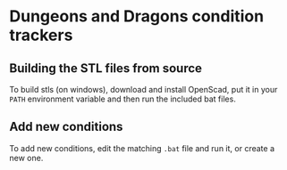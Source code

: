 # Dungeons and Dragons condition trackers

## Building the STL files from source
To build stls (on windows), download and install OpenScad, put it in your `PATH` environment variable and then run the included bat files.

## Add new conditions
To add new conditions, edit the matching `.bat` file and run it, or create a new one. 
